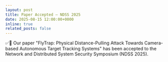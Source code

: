 ```yaml
---
layout: post
title: Paper Accepted — NDSS 2025
date: 2025-08-15 12:00:00+0000
inline: true
related_posts: false
---
```


✅🔐 Our paper "FlyTrap: Physical Distance-Pulling Attack Towards Camera-based Autonomous Target Tracking Systems" has been accepted to the Network and Distributed System Security Symposium (NDSS 2025).